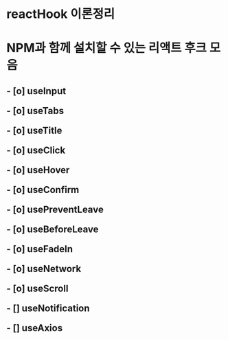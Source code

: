 # reactHook 이론정리

<h1>NPM과 함께 설치할 수 있는 리액트 후크 모음</h1>
<h2>
    <p>- [o] useInput</p>
    <p>- [o] useTabs</p>
    <p>- [o] useTitle</p>
    <p>- [o] useClick</p>
    <p>- [o] useHover</p>
    <p>- [o] useConfirm</p>
    <p>- [o] usePreventLeave</p>
    <p>- [o] useBeforeLeave</p>
    <p>- [o] useFadeIn</p>
    <p>- [o] useNetwork</p>
    <p>- [o] useScroll</p>
    <p>- [] useNotification</p>
    <p>- [] useAxios</p>
</h2>
